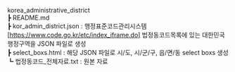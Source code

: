 korea_administrative_district  
 ┣ README.md  
 ┣ kor_admin_district.json : 행정표준코드관리시스템[https://www.code.go.kr/etc/index_iframe.do] 법정동코드목록에 있는 대한민국  행정구역을 JSON 파일로 생성  
 ┣ select_boxs.html : 해당 JSON 파일로 시/도, 시/군/구, 읍/면/동 select boxs 생성  
 ┗ 법정동코드_전체자료.txt : 원본 자료  



